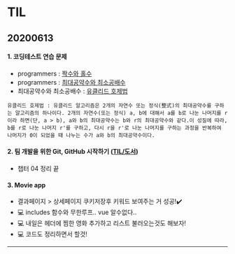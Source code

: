 # TIL
## 20200613
#### 1. 코딩테스트 연습 문제
- programmers : [짝수와 홀수](https://github.com/jina95/TIL/blob/master/Algorithm/LEVEL%201/%EC%A7%9D%EC%88%98%EC%99%80%20%ED%99%80%EC%88%98.html)
- programmers : [최대공약수와 최소공배수](https://github.com/jina95/TIL/blob/master/Algorithm/LEVEL%201/%EC%B5%9C%EB%8C%80%EA%B3%B5%EC%95%BD%EC%88%98%EC%99%80%20%EC%B5%9C%EC%86%8C%EA%B3%B5%EB%B0%B0%EC%88%98.html)
- 최대공약수와 최소공배수 : [유클리드 호제법](https://ko.wikipedia.org/wiki/%EC%9C%A0%ED%81%B4%EB%A6%AC%EB%93%9C_%ED%98%B8%EC%A0%9C%EB%B2%95)

<pre><code>유클리드 호제법 : 유클리드 알고리즘은 2개의 자연수 또는 정식(整式)의 최대공약수를 구하는 알고리즘의 하나이다. 2개의 자연수(또는 정식) a, b에 대해서 a를 b로 나눈 나머지를 r이라 하면(단, a > b), a와 b의 최대공약수는 b와 r의 최대공약수와 같다.이 성질에 따라, b를 r로 나눈 나머지 r'를 구하고, 다시 r을 r'로 나눈 나머지를 구하는 과정을 반복하여 나머지가 0이 되었을 때 나누는 수가 a와 b의 최대공약수이다.</pre></code>



#### 2. 팀 개발을 위한 Git, GitHub 시작하기 ([TIL/도서](https://github.com/jina95/TIL/tree/master/%EB%8F%84%EC%84%9C))
- 챕터 04 정리 끝

#### 3. Movie app
- 결과페이지 > 상세페이지 쿠키저장후 키워드 보여주는 거 성공!✔️
- 💻 includes 함수와 무한루프.. vue 알수없다..
- 💻 내일은 헤더에 찜한 영화 추가하고 리스트 불러오는것도 해보자!
- 💻 코드도 정리하면서 할것!


<hr/>
